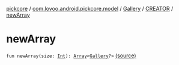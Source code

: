 [pickcore](../../../index.md) / [com.lovoo.android.pickcore.model](../../index.md) / [Gallery](../index.md) / [CREATOR](index.md) / [newArray](./new-array.md)

# newArray

`fun newArray(size: `[`Int`](https://kotlinlang.org/api/latest/jvm/stdlib/kotlin/-int/index.html)`): `[`Array`](https://kotlinlang.org/api/latest/jvm/stdlib/kotlin/-array/index.html)`<`[`Gallery`](../index.md)`?>` [(source)](https://github.com/lovoo/android-pickpic/blob/master/pickcore/src/main/kotlin/com/lovoo/android/pickcore/model/Gallery.kt#L40)